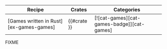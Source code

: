 | Recipe | Crates | Categories |
|---|---|---|
| [Games written in Rust][ex-games-games] | {{#crate }} | [![cat-games][cat-games-badge]][cat-games] |

<div class="hidden">
FIXME
</div>
